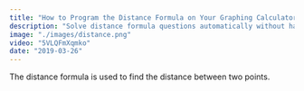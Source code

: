 ```yaml
---
title: "How to Program the Distance Formula on Your Graphing Calculator"
description: "Solve distance formula questions automatically without having to compute them by hand."
image: "./images/distance.png"
video: "5VLQFmXqmko"
date: "2019-03-26"
---
```

The distance formula is used to find the distance between two points. 
